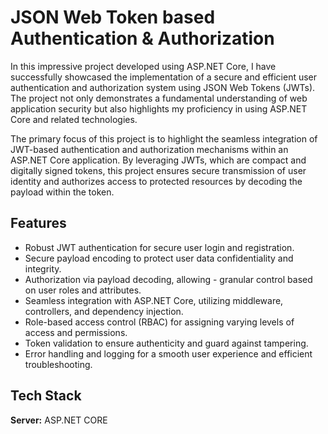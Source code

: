 
# JSON Web Token based Authentication & Authorization

In this impressive project developed using ASP.NET Core, I have successfully showcased the implementation of a secure and efficient user authentication and authorization system using JSON Web Tokens (JWTs). The project not only demonstrates a fundamental understanding of web application security but also highlights my proficiency in using ASP.NET Core and related technologies.

The primary focus of this project is to highlight the seamless integration of JWT-based authentication and authorization mechanisms within an ASP.NET Core application. By leveraging JWTs, which are compact and digitally signed tokens, this project ensures secure transmission of user identity and authorizes access to protected resources by decoding the payload within the token.


## Features

- Robust JWT authentication for secure user login and registration.
- Secure payload encoding to protect user data confidentiality and integrity.
- Authorization via payload decoding, allowing - granular control based on user roles and attributes.
- Seamless integration with ASP.NET Core, utilizing middleware, controllers, and dependency injection.
- Role-based access control (RBAC) for assigning varying levels of access and permissions.
- Token validation to ensure authenticity and guard against tampering.
- Error handling and logging for a smooth user experience and efficient troubleshooting.

## Tech Stack


**Server:** ASP.NET CORE

